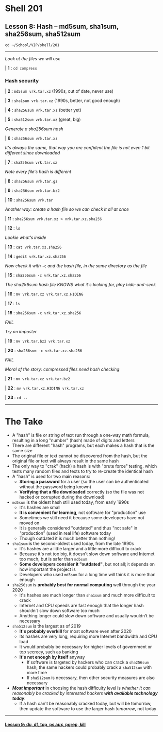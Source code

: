 # Shell 201
## Lesson 8: Hash – md5sum, sha1sum, sha256sum, sha512sum

`cd ~/School/VIP/shell/201`

___

*Look at the files we will use*

| **1** : `cd compress`

### Hash security

| **2** : `md5sum vrk.tar.xz` (1990s, out of date, never use)

| **3** : `sha1sum vrk.tar.xz` (1990s, better, not good enough)

| **4** : `sha256sum vrk.tar.xz` (better yet)

| **5** : `sha512sum vrk.tar.xz` (great, big)

*Generate a sha256sum hash*

| **6** : `sha256sum vrk.tar.xz`

*It's always the same, that way you are confident the file is not even 1 bit different since downloaded*

| **7** : `sha256sum vrk.tar.xz`

*Note every file's hash is different*

| **8** : `sha256sum vrk.tar.gz`

| **9** : `sha256sum vrk.tar.bz2`

| **10** : `sha256sum vrk.tar`

*Another way: create a hash file so we can check it all at once*

| **11** : `sha256sum vrk.tar.xz > vrk.tar.xz.sha256`

| **12** : `ls`

*Lookie what's inside*

| **13** : `cat vrk.tar.xz.sha256`

| **14** : `gedit vrk.tar.xz.sha256`

*Now check it with* `-c` *and the hash file, in the same directory as the file*

| **15** : `sha256sum -c vrk.tar.xz.sha256`

*The sha256sum hash file KNOWS what it's looking for, play hide-and-seek*

| **16** : `mv vrk.tar.xz vrk.tar.xz.HIDING`

| **17** : `ls`

| **18** : `sha256sum -c vrk.tar.xz.sha256`

*FAIL*

*Try an imposter*

| **19** : `mv vrk.tar.bz2 vrk.tar.xz`

| **20** : `sha256sum -c vrk.tar.xz.sha256`

*FAIL*

*Moral of the story: compressed files need hash checking*

| **21** : `mv vrk.tar.xz vrk.tar.bz2`

| **22** : `mv vrk.tar.xz.HIDING vrk.tar.xz`

| **23** : `cd ..`

___

# The Take

- A "hash" is file or string of text run through a one-way math formula, resulting in a long "number" (hash) made of digits and letters
- There are different "hash" programs, but each makes a hash that is the same size
- The original file or text cannot be discovered from the hash, but the original file or text will always result in the same hash
- The only way to "crak" (hack) a hash is with "brute force" testing, which tests many random files and texts to try to re-create the identical hash
- A "hash" is used for two main reasons:
  - **Storing a password** for a user (so the user can be authenticated without the password being known)
  - **Verifying that a file downloaded** correctly (so the file was not hacked or corrupted during the download)
- `md5sum` is the oldest hash still used today, from early 1990s
  - It's hashes are small
  - **It is convenient for learning**, not software for "production" use
  - Sometimes we still need it because some developers have not moved on
  - It is generally considered "outdated" and thus "not safe" in "production" (used in real life) software today
  - Though outdated it is much better than nothing!
- `sha1sum` is the second-oldest used today, from the late 1990s
  - It's hashes are a little larger and a little more difficult to crack
  - Because it's not too big, it doesn't slow down software and Internet too much, but is safer than `md5sum`
  - **Some developers consider it "outdated"**, but not all; it depends on how important the project is
  - Developers who used `md5sum` for a long time will think it is more than enough
- `sha256sum` is **probably best for normal computing** well through the year 2020
  - It's hashes are much longer than `sha1sum` and much more difficult to crack
  - Internet and CPU speeds are fast enough that the longer hash shouldn't slow down software too much
  - Anything longer could slow down software and usually wouldn't be necessary
- `sha512sum` is the largest as of 2019
  - **It's probably overkill** for most software even after 2020
  - Its hashes are very long, requiring more Internet bandwidth and CPU load
  - It would probably be necessary for higher levels of government or top secrecy, such as banking
  - **It's not enough by itself** anyway
    - If software is targeted by hackers who can crack a `sha256sum` hash, the same hackers could probably crack a `sha512sum` with more time
    - If `sha512sum` is necessary, then other security measures are also necessary
- ***Most important*** in choosing the hash difficulty level is *whether it can reasonably be cracked by interested hackers* ***with available technology today***.
  - If a hash can't be reasonably cracked today, but will be tomorrow, then update the software to use the larger hash *tomorrow*, not today

___

#### [Lesson 9: du, df, top, ps aux, pgrep, kill](https://github.com/inkVerb/vip/blob/master/201-shell/Lesson-09.md)
